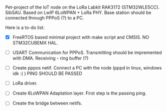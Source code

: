 Pet-project of the IoT node on the LoRa Labkit RAK3172 (STM32WLE5CC). SibSAU. 
Based on LwIP 6LoWPAN + LoRa PHY.
Base station should be connected through PPPoS (?) to a PC.

Here is a to-do list:
- [x] FreeRTOS based minimal project with make script and CMSIS. NO STM32CUBEMX HAL.
- [ ] USART Communication for PPPoS. Transmitting should be impremented with DMA. Receiving - ring buffer (?)
- [ ] Create pppos netif. Connect a PC with the node (pppd in linux, windows idk :( ) PING SHOULD BE PASSED
- [ ] LoRa driver. 
- [ ] Create 6LoWPAN Adaptation layer. First step is the passing ping.
- [ ] Create the bridge between netifs.

 
